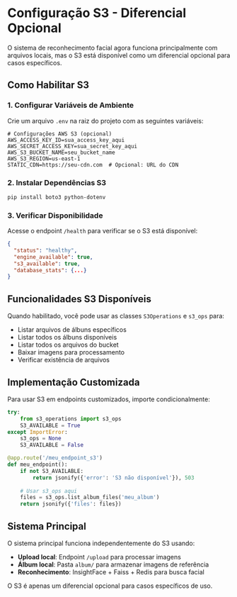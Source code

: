 # Configuração S3 - Diferencial Opcional

O sistema de reconhecimento facial agora funciona principalmente com arquivos locais, mas o S3 está disponível como um diferencial opcional para casos específicos.

## Como Habilitar S3

### 1. Configurar Variáveis de Ambiente

Crie um arquivo `.env` na raiz do projeto com as seguintes variáveis:

```env
# Configurações AWS S3 (opcional)
AWS_ACCESS_KEY_ID=sua_access_key_aqui
AWS_SECRET_ACCESS_KEY=sua_secret_key_aqui
AWS_S3_BUCKET_NAME=seu_bucket_name
AWS_S3_REGION=us-east-1
STATIC_CDN=https://seu-cdn.com  # Opcional: URL do CDN
```

### 2. Instalar Dependências S3

```bash
pip install boto3 python-dotenv
```

### 3. Verificar Disponibilidade

Acesse o endpoint `/health` para verificar se o S3 está disponível:

```json
{
  "status": "healthy",
  "engine_available": true,
  "s3_available": true,
  "database_stats": {...}
}
```

## Funcionalidades S3 Disponíveis

Quando habilitado, você pode usar as classes `S3Operations` e `s3_ops` para:

- Listar arquivos de álbuns específicos
- Listar todos os álbuns disponíveis
- Listar todos os arquivos do bucket
- Baixar imagens para processamento
- Verificar existência de arquivos

## Implementação Customizada

Para usar S3 em endpoints customizados, importe condicionalmente:

```python
try:
    from s3_operations import s3_ops
    S3_AVAILABLE = True
except ImportError:
    s3_ops = None
    S3_AVAILABLE = False

@app.route('/meu_endpoint_s3')
def meu_endpoint():
    if not S3_AVAILABLE:
        return jsonify({'error': 'S3 não disponível'}), 503
    
    # Usar s3_ops aqui
    files = s3_ops.list_album_files('meu_album')
    return jsonify({'files': files})
```

## Sistema Principal

O sistema principal funciona independentemente do S3 usando:

- **Upload local**: Endpoint `/upload` para processar imagens
- **Álbum local**: Pasta `album/` para armazenar imagens de referência
- **Reconhecimento**: InsightFace + Faiss + Redis para busca facial

O S3 é apenas um diferencial opcional para casos específicos de uso.